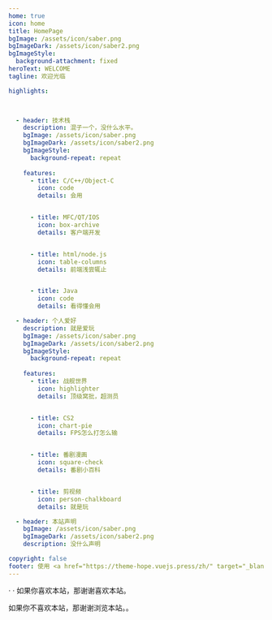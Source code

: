 ```yaml
---
home: true
icon: home
title: HomePage
bgImage: /assets/icon/saber.png
bgImageDark: /assets/icon/saber2.png
bgImageStyle:
  background-attachment: fixed
heroText: WELCOME
tagline: 欢迎光临

highlights:

      

  - header: 技术栈
    description: 混子一个，没什么水平。
    bgImage: /assets/icon/saber.png
    bgImageDark: /assets/icon/saber2.png
    bgImageStyle:
      background-repeat: repeat
      
    features:
      - title: C/C++/Object-C
        icon: code
        details: 会用


      - title: MFC/QT/IOS
        icon: box-archive
        details: 客户端开发


      - title: html/node.js
        icon: table-columns
        details: 前端浅尝辄止


      - title: Java
        icon: code
        details: 看得懂会用

  - header: 个人爱好
    description: 就是爱玩
    bgImage: /assets/icon/saber.png
    bgImageDark: /assets/icon/saber2.png
    bgImageStyle:
      background-repeat: repeat
      
    features:
      - title: 战舰世界
        icon: highlighter
        details: 顶级窝批，超测员


      - title: CS2
        icon: chart-pie
        details: FPS怎么打怎么输


      - title: 番剧漫画
        icon: square-check
        details: 番剧小百科


      - title: 剪视频
        icon: person-chalkboard
        details: 就是玩

  - header: 本站声明
    bgImage: /assets/icon/saber.png
    bgImageDark: /assets/icon/saber2.png
    description: 没什么声明

copyright: false
footer: 使用 <a href="https://theme-hope.vuejs.press/zh/" target="_blank">VuePress Theme Hope</a> 主题 | MIT 协议, 版权所有 © 2019-present Mr.Hope
---
```

·
·
如果你喜欢本站，那谢谢喜欢本站。

如果你不喜欢本站，那谢谢浏览本站。。


